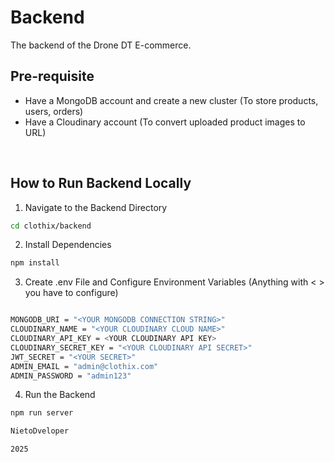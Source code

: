 # Backend
The backend of the Drone DT E-commerce.
<br />

## Pre-requisite
* Have a MongoDB account and create a new cluster (To store products, users, orders)
* Have a Cloudinary account (To convert uploaded product images to URL)
<br />

## How to Run Backend Locally
1. Navigate to the Backend Directory
```bash
cd clothix/backend
```

2. Install Dependencies
```bash
npm install
```

3. Create .env File and Configure Environment Variables (Anything with < > you have to configure)
```bash

MONGODB_URI = "<YOUR MONGODB CONNECTION STRING>"
CLOUDINARY_NAME = "<YOUR CLOUDINARY CLOUD NAME>"
CLOUDINARY_API_KEY = <YOUR CLOUDINARY API KEY>
CLOUDINARY_SECRET_KEY = "<YOUR CLOUDINARY API SECRET>"
JWT_SECRET = "<YOUR SECRET>"
ADMIN_EMAIL = "admin@clothix.com"
ADMIN_PASSWORD = "admin123"
```

4. Run the Backend
```bash
npm run server

NietoDveloper

2025
